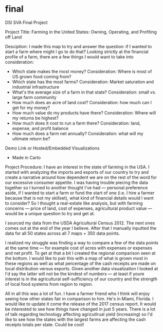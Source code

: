 # final
DSI SVA Final Project

Project Title: 
Farming in the United States: Owning, Operating, and Profiting off Land

Desciption: 
I made this map to try and answer the question: if I wanted to start a farm where might I go to do that? 
Looking strictly at the financial profile of a farm, there are a few things I would want to take into consideration: 
+ Which state makes the most money? Consideration: Where is most of US grown food coming from? 
+ Which state has the most farms? Consideration: Market saturation and industrial infrastructure 
+ What's the average size of a farm in that state? Consideration: small vs. large farm community 
+ How much does an acre of land cost? Consideration: how much can I get for my money? 
+ How much value do my products have there? Consideration: Where will my returns be highest? 
+ How much does it cost to run a farm there? Consideration: land, expense, and profit balance 
+ How much does a farm net annually? Consideration: what will my ultimate return be?

Demo Link or Hosted/Embedded Visualizations
+ Made in Carto

Project Procedure:
I have an interest in the state of farming in the USA. I started with analyzing the imports and exports of our country to try and
create a narrative around how dependent we are on the rest of the word for our excessive consumer appetite. I was having trouble
piecing the data together so I turned to another thought I've had — personal preference aside, if I wanted to start a farm or
fund the start of one (i.e. I hire a farmer because that is not my skillset), what kind of financial details would I want to consider?
So I thought a real-estate like analysis, but with farming concerns — price of land, cost of expenses, agricultural product value — would 
be a unique question to try and get at. 

I sourced my data from the USDA Agricultural Census 2012. The next ones comes out at the end of the year I believe. After that I manually 
inputted the data for all 50 states across all 7 maps = 350 data points.

I realized my struggle was finding a way to compare a few of the data points at the same time — for example cost of acres with expenses
or expenses and net profit. To get at that a bit I created the regional comparison seen at the bottom. I would like to pair this with
a map of what is grown most in these regions as well as what percentage of the cash receipts are made on local distribution versus exports.
Given another data visualization I looked at I'd say the latter will not be the kindest of numbers — at least if youre interest is in
the agricultural self-sufficiency of our country and the strength of local food systems from region to region. 

All in all this was a lot of fun. I have a farmer friend who I think will enjoy seeing how other states fair in comparison to him. 
He's in Miami, Florida. I would like to update it come the release of the 2017 census report. It would be interested to see how things
have changed in just 5 years. There is a lot of talk regarding technology affecting agricutlrual yield (increasing) so I'd like to 
see how the states with the largest farms are affecting the cash receipts totals per state. Could be cool!
